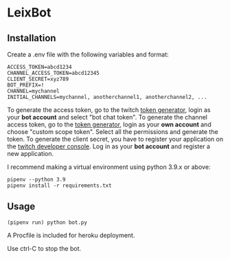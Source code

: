 # LeixBot

## Installation

Create a .env file with the following variables and format:

```
ACCESS_TOKEN=abcd1234
CHANNEL_ACCESS_TOKEN=abcd12345
CLIENT_SECRET=xyz789
BOT_PREFIX=!
CHANNEL=mychannel
INITIAL_CHANNELS=mychannel, anotherchannel1, anotherchannel2, ...
```

To generate the access token, go to the twitch [token generator](https://twitchtokengenerator.com/), login as your **bot account** and select "bot chat token".
To generate the channel access token, go to the [token generator](https://twitchtokengenerator.com/), login as your **own account** and choose "custom scope token". Select all the permissions and generate the token.
To generate the client secret, you have to register your application on the [twitch developer console](https://dev.twitch.tv/console). Log in as your **bot account** and register a new application. 

I recommend making a virtual environment using python 3.9.x or above:

```
pipenv --python 3.9
pipenv install -r requirements.txt
```

## Usage

```
(pipenv run) python bot.py
```

A Procfile is included for heroku deployment.

Use ctrl-C to stop the bot.
